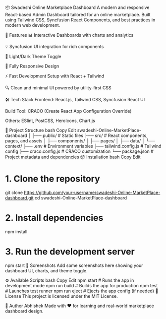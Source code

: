 📦 Swadeshi Online Marketplace Dashboard
A modern and responsive React-based Admin Dashboard tailored for an online marketplace. Built using Tailwind CSS, Syncfusion React Components, and best practices in modern web development.

🚀 Features
📊 Interactive Dashboards with charts and analytics

💡 Syncfusion UI integration for rich components

🌙 Light/Dark Theme Toggle

📱 Fully Responsive Design

⚡ Fast Development Setup with React + Tailwind

🔍 Clean and minimal UI powered by utility-first CSS

🛠️ Tech Stack
Frontend: React.js, Tailwind CSS, Syncfusion React UI

Build Tool: CRACO (Create React App Configuration Override)

Others: ESlint, PostCSS, HeroIcons, Chart.js

📁 Project Structure
bash
Copy
Edit
swadeshi-Online-MarketPlace-dashboard
│
├── public/               # Static files
├── src/                  # React components, pages, and assets
│   ├── components/
│   ├── pages/
│   ├── data/
│   └── context/
├── .env                  # Environment variables
├── tailwind.config.js    # Tailwind config
├── craco.config.js       # CRACO customization
└── package.json          # Project metadata and dependencies
📦 Installation
bash
Copy
Edit
# 1. Clone the repository
git clone https://github.com/your-username/swadeshi-Online-MarketPlace-dashboard.git
cd swadeshi-Online-MarketPlace-dashboard

# 2. Install dependencies
npm install

# 3. Run the development server
npm start
📸 Screenshots
Add some screenshots here showing your dashboard UI, charts, and theme toggle.

⚙️ Available Scripts
bash
Copy
Edit
npm start      # Runs the app in development mode
npm run build  # Builds the app for production
npm test       # Launches test runner
npm run eject  # Ejects the app config (if needed)
📃 License
This project is licensed under the MIT License.

👤 Author
Abhishek
Made with ❤️ for learning and real-world marketplace dashboard design.
